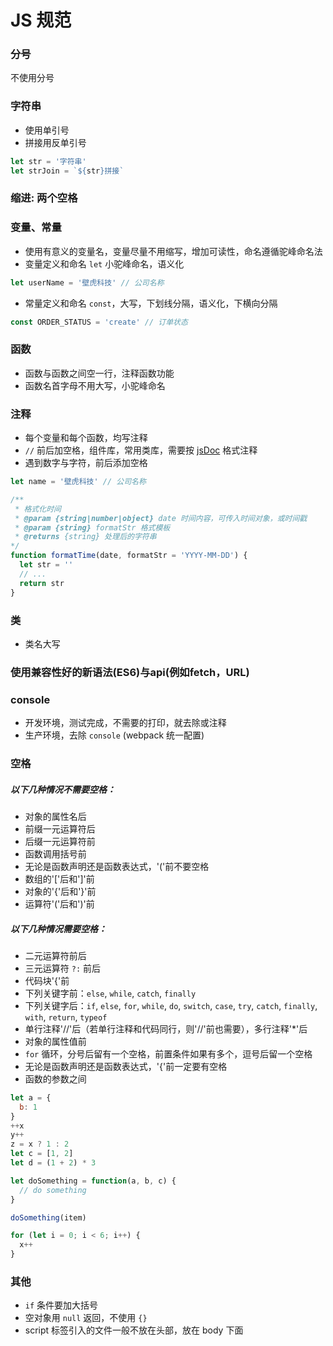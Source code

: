 # JS 规范

### 分号

不使用分号

### 字符串

- 使用单引号
- 拼接用反单引号

```js
let str = '字符串'
let strJoin = `${str}拼接`
```

### 缩进: 两个空格

### 变量、常量

- 使用有意义的变量名，变量尽量不用缩写，增加可读性，命名遵循驼峰命名法
- 变量定义和命名 `let` 小驼峰命名，语义化

```js
let userName = '壁虎科技' // 公司名称
```

- 常量定义和命名 `const`，大写，下划线分隔，语义化，下横向分隔

```js
const ORDER_STATUS = 'create' // 订单状态
```

### 函数

- 函数与函数之间空一行，注释函数功能
- 函数名首字母不用大写，小驼峰命名

### 注释

- 每个变量和每个函数，均写注释
- `//` 前后加空格，组件库，常用类库，需要按 [jsDoc](https://jsdoc.app/) 格式注释
- 遇到数字与字符，前后添加空格

```js
let name = '壁虎科技' // 公司名称

/**
 * 格式化时间
 * @param {string|number|object} date 时间内容，可传入时间对象，或时间戳
 * @param {string} formatStr 格式模板
 * @returns {string} 处理后的字符串
*/
function formatTime(date, formatStr = 'YYYY-MM-DD') {
  let str = ''
  // ...
  return str
}
```

### 类

- 类名大写

### 使用兼容性好的新语法(ES6)与api(例如fetch，URL)

### console

- 开发环境，测试完成，不需要的打印，就去除或注释
- 生产环境，去除 `console` (webpack 统一配置)

### 空格

##### 以下几种情况不需要空格：

- 对象的属性名后
- 前缀一元运算符后
- 后缀一元运算符前
- 函数调用括号前
- 无论是函数声明还是函数表达式，'('前不要空格
- 数组的'['后和']'前
- 对象的'{'后和'}'前
- 运算符'('后和')'前

##### 以下几种情况需要空格：

- 二元运算符前后
- 三元运算符 `?:` 前后
- 代码块'{'前
- 下列关键字前：`else`, `while`, `catch`, `finally`
- 下列关键字后：`if`, `else`, `for`, `while`, `do`, `switch`, `case`, `try`, `catch`, `finally`, `with`, `return`, `typeof`
- 单行注释'//'后（若单行注释和代码同行，则'//'前也需要），多行注释'*'后
- 对象的属性值前
- `for` 循环，分号后留有一个空格，前置条件如果有多个，逗号后留一个空格
- 无论是函数声明还是函数表达式，'{'前一定要有空格
- 函数的参数之间

```js
let a = {
  b: 1
}
++x
y++
z = x ? 1 : 2
let c = [1, 2]
let d = (1 + 2) * 3

let doSomething = function(a, b, c) {
  // do something
}

doSomething(item)

for (let i = 0; i < 6; i++) {
  x++
}
```

### 其他

- `if` 条件要加大括号
- 空对象用 `null` 返回，不使用 `{}`
- script 标签引入的文件一般不放在头部，放在 body 下面
